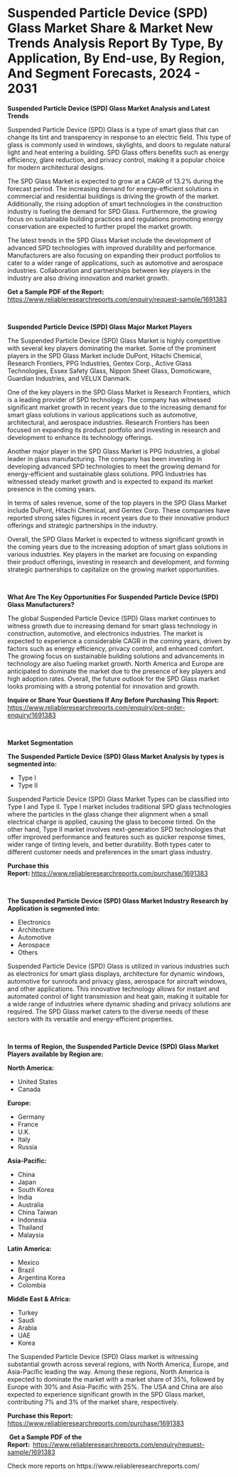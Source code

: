 <p><h1>Suspended Particle Device (SPD) Glass Market Share & Market New Trends Analysis Report By Type, By Application, By End-use, By Region, And Segment Forecasts, 2024 - 2031</h1></p><p><strong>Suspended Particle Device (SPD) Glass Market Analysis and Latest Trends</strong></p>
<p><p>Suspended Particle Device (SPD) Glass is a type of smart glass that can change its tint and transparency in response to an electric field. This type of glass is commonly used in windows, skylights, and doors to regulate natural light and heat entering a building. SPD Glass offers benefits such as energy efficiency, glare reduction, and privacy control, making it a popular choice for modern architectural designs.</p><p>The SPD Glass Market is expected to grow at a CAGR of 13.2% during the forecast period. The increasing demand for energy-efficient solutions in commercial and residential buildings is driving the growth of the market. Additionally, the rising adoption of smart technologies in the construction industry is fueling the demand for SPD Glass. Furthermore, the growing focus on sustainable building practices and regulations promoting energy conservation are expected to further propel the market growth.</p><p>The latest trends in the SPD Glass Market include the development of advanced SPD technologies with improved durability and performance. Manufacturers are also focusing on expanding their product portfolios to cater to a wider range of applications, such as automotive and aerospace industries. Collaboration and partnerships between key players in the industry are also driving innovation and market growth.</p></p>
<p><strong>Get a Sample PDF of the Report:&nbsp;</strong> <a href="https://www.reliableresearchreports.com/enquiry/request-sample/1691383">https://www.reliableresearchreports.com/enquiry/request-sample/1691383</a></p>
<p>&nbsp;</p>
<p><strong>Suspended Particle Device (SPD) Glass Major Market Players</strong></p>
<p><p>The Suspended Particle Device (SPD) Glass Market is highly competitive with several key players dominating the market. Some of the prominent players in the SPD Glass Market include DuPont, Hitachi Chemical, Research Frontiers, PPG Industries, Gentex Corp., Active Glass Technologies, Essex Safety Glass, Nippon Sheet Glass, Domoticware, Guardian Industries, and VELUX Danmark.</p><p>One of the key players in the SPD Glass Market is Research Frontiers, which is a leading provider of SPD technology. The company has witnessed significant market growth in recent years due to the increasing demand for smart glass solutions in various applications such as automotive, architectural, and aerospace industries. Research Frontiers has been focused on expanding its product portfolio and investing in research and development to enhance its technology offerings.</p><p>Another major player in the SPD Glass Market is PPG Industries, a global leader in glass manufacturing. The company has been investing in developing advanced SPD technologies to meet the growing demand for energy-efficient and sustainable glass solutions. PPG Industries has witnessed steady market growth and is expected to expand its market presence in the coming years.</p><p>In terms of sales revenue, some of the top players in the SPD Glass Market include DuPont, Hitachi Chemical, and Gentex Corp. These companies have reported strong sales figures in recent years due to their innovative product offerings and strategic partnerships in the industry.</p><p>Overall, the SPD Glass Market is expected to witness significant growth in the coming years due to the increasing adoption of smart glass solutions in various industries. Key players in the market are focusing on expanding their product offerings, investing in research and development, and forming strategic partnerships to capitalize on the growing market opportunities.</p></p>
<p>&nbsp;</p>
<p><strong>What Are The Key Opportunities For Suspended Particle Device (SPD) Glass Manufacturers?</strong></p>
<p><p>The global Suspended Particle Device (SPD) Glass market continues to witness growth due to increasing demand for smart glass technology in construction, automotive, and electronics industries. The market is expected to experience a considerable CAGR in the coming years, driven by factors such as energy efficiency, privacy control, and enhanced comfort. The growing focus on sustainable building solutions and advancements in technology are also fueling market growth. North America and Europe are anticipated to dominate the market due to the presence of key players and high adoption rates. Overall, the future outlook for the SPD Glass market looks promising with a strong potential for innovation and growth.</p></p>
<p><strong>Inquire or Share Your Questions If Any Before Purchasing This Report:</strong> <a href="https://www.reliableresearchreports.com/enquiry/pre-order-enquiry/1691383">https://www.reliableresearchreports.com/enquiry/pre-order-enquiry/1691383</a></p>
<p>&nbsp;</p>
<p><strong>Market Segmentation</strong></p>
<p><strong>The Suspended Particle Device (SPD) Glass Market Analysis by types is segmented into:</strong></p>
<p><ul><li>Type I</li><li>Type II</li></ul></p>
<p><p>Suspended Particle Device (SPD) Glass Market Types can be classified into Type I and Type II. Type I market includes traditional SPD glass technologies where the particles in the glass change their alignment when a small electrical charge is applied, causing the glass to become tinted. On the other hand, Type II market involves next-generation SPD technologies that offer improved performance and features such as quicker response times, wider range of tinting levels, and better durability. Both types cater to different customer needs and preferences in the smart glass industry.</p></p>
<p><strong>Purchase this Report:&nbsp;</strong><a href="https://www.reliableresearchreports.com/purchase/1691383">https://www.reliableresearchreports.com/purchase/1691383</a></p>
<p>&nbsp;</p>
<p><strong>The Suspended Particle Device (SPD) Glass Market Industry Research by Application is segmented into:</strong></p>
<p><ul><li>Electronics</li><li>Architecture</li><li>Automotive</li><li>Aerospace</li><li>Others</li></ul></p>
<p><p>Suspended Particle Device (SPD) Glass is utilized in various industries such as electronics for smart glass displays, architecture for dynamic windows, automotive for sunroofs and privacy glass, aerospace for aircraft windows, and other applications. This innovative technology allows for instant and automated control of light transmission and heat gain, making it suitable for a wide range of industries where dynamic shading and privacy solutions are required. The SPD Glass market caters to the diverse needs of these sectors with its versatile and energy-efficient properties.</p></p>
<p>&nbsp;</p>
<p><strong>In terms of Region, the Suspended Particle Device (SPD) Glass Market Players available by Region are:</strong></p>
<p>
    <p> <strong> North America: </strong>
        <ul>
            <li>United States</li>
            <li>Canada</li>
        </ul>
        </p> 
    <p> <strong> Europe: </strong>
        <ul>
            <li>Germany</li>
            <li>France</li>
            <li>U.K.</li>
            <li>Italy</li>
            <li>Russia</li>
        </ul>
        </p> 
    <p> <strong> Asia-Pacific: </strong>
        <ul>
            <li>China</li>
            <li>Japan</li>
            <li>South Korea</li>
            <li>India</li>
            <li>Australia</li>
            <li>China Taiwan</li>
            <li>Indonesia</li>
            <li>Thailand</li>
            <li>Malaysia</li>
        </ul>
        </p> 
    <p> <strong> Latin America: </strong>
        <ul>
            <li>Mexico</li>
            <li>Brazil</li>
            <li>Argentina Korea</li>
            <li>Colombia</li>
        </ul>
        </p> 
    <p> <strong> Middle East & Africa: </strong>
        <ul>
            <li>Turkey</li>
            <li>Saudi</li>
            <li>Arabia</li>
            <li>UAE</li>
            <li>Korea</li>
        </ul>
    </p>
    </p>
<p><p>The Suspended Particle Device (SPD) Glass market is witnessing substantial growth across several regions, with North America, Europe, and Asia-Pacific leading the way. Among these regions, North America is expected to dominate the market with a market share of 35%, followed by Europe with 30% and Asia-Pacific with 25%. The USA and China are also expected to experience significant growth in the SPD Glass market, contributing 7% and 3% of the market share, respectively.</p></p>
<p><strong>Purchase this Report: </strong><a href="https://www.reliableresearchreports.com/purchase/1691383">https://www.reliableresearchreports.com/purchase/1691383</a></p>
<p>&nbsp;<strong>Get a Sample PDF of the Report:&nbsp;&nbsp;</strong><a href="https://www.reliableresearchreports.com/enquiry/request-sample/1691383">https://www.reliableresearchreports.com/enquiry/request-sample/1691383</a></p>
<p><strong></strong></p>
<p>Check more reports on https://www.reliableresearchreports.com/</p>